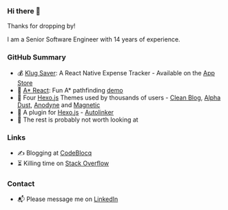 ### Hi there 👋

Thanks for dropping by!

I am a Senior Software Engineer with 14 years of experience.

### GitHub Summary

- 💰  [Klug Saver](https://github.com/klugjo/klug-saver): A React Native Expense Tracker - Available on the [App Store](https://apps.apple.com/ph/app/klug-saver/id1467169332)
- 🧩  [A* React](https://github.com/klugjo/a-star-react): Fun A* pathfinding [demo](http://a-star-pathfinding.codeblocq.com/)
- 🎨  Four [Hexo.js](https://hexo.io/) Themes used by thousands of users - [Clean Blog](https://github.com/klugjo/hexo-theme-clean-blog), [Alpha Dust](https://github.com/klugjo/hexo-theme-alpha-dust), [Anodyne](https://github.com/klugjo/hexo-theme-anodyne) and [Magnetic](https://github.com/klugjo/hexo-theme-magnetic)
- 🔗  A plugin for [Hexo.js](https://hexo.io/) - [Autolinker](https://github.com/klugjo/hexo-autolinker)
- 🙈  The rest is probably not worth looking at 

### Links

- ✍️ Blogging at [CodeBlocq](https://www.codeblocq.com/)
- ⏳ Killing time on [Stack Overflow](https://stackoverflow.com/users/1595699/klugjo)

### Contact

- 📬 Please message me on [LinkedIn](https://www.linkedin.com/in/jonathanklughertz/)
